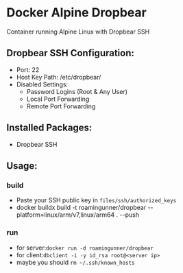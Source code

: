 # Docker Alpine Dropbear

Container running Alpine Linux with Dropbear SSH

## Dropbear SSH Configuration:

* Port: 22
* Host Key Path: /etc/dropbear/
* Disabled Settings:
  * Password Logins (Root & Any User)
  * Local Port Forwarding
  * Remote Port Forwarding


## Installed Packages:

* Dropbear SSH

## Usage:

### build

 * Paste your SSH public key in `files/ssh/authorized_keys`
 * docker buildx build -t roamingunner/dropbear --platform=linux/arm/v7,linux/arm64 . --push

### run

 * for server:`docker run -d roamingunner/dropbear`
 * for client:`dbclient -i -y id_rsa root@<server ip>`
 * maybe you should `rm ~/.ssh/known_hosts`
